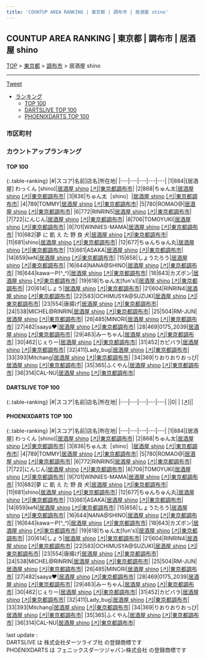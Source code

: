```yaml
---
title: 'COUNTUP AREA RANKING | 東京都 | 調布市 | 居酒屋 shino'
---
```

## COUNTUP AREA RANKING | 東京都 | 調布市 | 居酒屋 shino

[TOP](/darts/rank/) > [東京都](/darts/rank/東京都/) > [調布市](/darts/rank/東京都/調布市/) > 居酒屋 shino

___

<a href="https://twitter.com/share?ref_src=twsrc%5Etfw" data-text="COUNTUP AREA RANKING | 東京都調布市居酒屋 shino" class="twitter-share-button" data-hashtags="DARTSLIVE,PHOENIXDARTS,darts,ダーツ" data-show-count="false">Tweet</a>

* [ランキング](#カウントアップランキング)
    * [TOP 100](#top-100)
    * [DARTSLIVE TOP 100](#dartslive-top-100)
    * [PHOENIXDARTS TOP 100](#phoenixdarts-top-100)

### 市区町村

<ul>

</ul>

### カウントアップランキング

#### TOP 100



{:.table-ranking}
|#|スコア|名前|店名|所在地|
|---|---|---|---|---|
|1|884|<span class="rank-name-pd">[居酒屋] わっくん [shino]</span>|<a href="/darts/rank/shops/74537.html">居酒屋 shino</a> <a href="https://vs.phoenixdarts.com/jp/shop/shopDetailInfo/s_74537?s_seq=74537">[↗]</a>|<a href="/darts/rank/東京都/調布市">東京都調布市</a>|
|2|868|<span class="rank-name-pd">ちゅん太</span>|<a href="/darts/rank/shops/74537.html">居酒屋 shino</a> <a href="https://vs.phoenixdarts.com/jp/shop/shopDetailInfo/s_74537?s_seq=74537">[↗]</a>|<a href="/darts/rank/東京都/調布市">東京都調布市</a>|
|3|836|<span class="rank-name-pd">ちゅん太［shino］</span>|<a href="/darts/rank/shops/74537.html">居酒屋 shino</a> <a href="https://vs.phoenixdarts.com/jp/shop/shopDetailInfo/s_74537?s_seq=74537">[↗]</a>|<a href="/darts/rank/東京都/調布市">東京都調布市</a>|
|4|789|<span class="rank-name-pd">TOMMY</span>|<a href="/darts/rank/shops/74537.html">居酒屋 shino</a> <a href="https://vs.phoenixdarts.com/jp/shop/shopDetailInfo/s_74537?s_seq=74537">[↗]</a>|<a href="/darts/rank/東京都/調布市">東京都調布市</a>|
|5|780|<span class="rank-name-pd">ROMAO@</span>|<a href="/darts/rank/shops/74537.html">居酒屋 shino</a> <a href="https://vs.phoenixdarts.com/jp/shop/shopDetailInfo/s_74537?s_seq=74537">[↗]</a>|<a href="/darts/rank/東京都/調布市">東京都調布市</a>|
|6|772|<span class="rank-name-pd">RINRIN5</span>|<a href="/darts/rank/shops/74537.html">居酒屋 shino</a> <a href="https://vs.phoenixdarts.com/jp/shop/shopDetailInfo/s_74537?s_seq=74537">[↗]</a>|<a href="/darts/rank/東京都/調布市">東京都調布市</a>|
|7|722|<span class="rank-name-pd">にんじん</span>|<a href="/darts/rank/shops/74537.html">居酒屋 shino</a> <a href="https://vs.phoenixdarts.com/jp/shop/shopDetailInfo/s_74537?s_seq=74537">[↗]</a>|<a href="/darts/rank/東京都/調布市">東京都調布市</a>|
|8|706|<span class="rank-name-pd">TOMOYUKI</span>|<a href="/darts/rank/shops/74537.html">居酒屋 shino</a> <a href="https://vs.phoenixdarts.com/jp/shop/shopDetailInfo/s_74537?s_seq=74537">[↗]</a>|<a href="/darts/rank/東京都/調布市">東京都調布市</a>|
|9|701|<span class="rank-name-pd">WINNIES-MAMA</span>|<a href="/darts/rank/shops/74537.html">居酒屋 shino</a> <a href="https://vs.phoenixdarts.com/jp/shop/shopDetailInfo/s_74537?s_seq=74537">[↗]</a>|<a href="/darts/rank/東京都/調布市">東京都調布市</a>|
|10|682|<span class="rank-name-pd">夢 に 飢 え た 野 良 犬</span>|<a href="/darts/rank/shops/74537.html">居酒屋 shino</a> <a href="https://vs.phoenixdarts.com/jp/shop/shopDetailInfo/s_74537?s_seq=74537">[↗]</a>|<a href="/darts/rank/東京都/調布市">東京都調布市</a>|
|11|681|<span class="rank-name-pd">shino</span>|<a href="/darts/rank/shops/74537.html">居酒屋 shino</a> <a href="https://vs.phoenixdarts.com/jp/shop/shopDetailInfo/s_74537?s_seq=74537">[↗]</a>|<a href="/darts/rank/東京都/調布市">東京都調布市</a>|
|12|677|<span class="rank-name-pd">ちゅんちゅん丸</span>|<a href="/darts/rank/shops/74537.html">居酒屋 shino</a> <a href="https://vs.phoenixdarts.com/jp/shop/shopDetailInfo/s_74537?s_seq=74537">[↗]</a>|<a href="/darts/rank/東京都/調布市">東京都調布市</a>|
|13|661|<span class="rank-name-pd">ASAKA</span>|<a href="/darts/rank/shops/74537.html">居酒屋 shino</a> <a href="https://vs.phoenixdarts.com/jp/shop/shopDetailInfo/s_74537?s_seq=74537">[↗]</a>|<a href="/darts/rank/東京都/調布市">東京都調布市</a>|
|14|659|<span class="rank-name-pd">keN</span>|<a href="/darts/rank/shops/74537.html">居酒屋 shino</a> <a href="https://vs.phoenixdarts.com/jp/shop/shopDetailInfo/s_74537?s_seq=74537">[↗]</a>|<a href="/darts/rank/東京都/調布市">東京都調布市</a>|
|15|658|<span class="rank-name-pd">しょうたろう</span>|<a href="/darts/rank/shops/74537.html">居酒屋 shino</a> <a href="https://vs.phoenixdarts.com/jp/shop/shopDetailInfo/s_74537?s_seq=74537">[↗]</a>|<a href="/darts/rank/東京都/調布市">東京都調布市</a>|
|16|644|<span class="rank-name-pd">NANA@SHINO</span>|<a href="/darts/rank/shops/74537.html">居酒屋 shino</a> <a href="https://vs.phoenixdarts.com/jp/shop/shopDetailInfo/s_74537?s_seq=74537">[↗]</a>|<a href="/darts/rank/東京都/調布市">東京都調布市</a>|
|16|644|<span class="rank-name-pd">kawaーP(^_^)</span>|<a href="/darts/rank/shops/74537.html">居酒屋 shino</a> <a href="https://vs.phoenixdarts.com/jp/shop/shopDetailInfo/s_74537?s_seq=74537">[↗]</a>|<a href="/darts/rank/東京都/調布市">東京都調布市</a>|
|18|643|<span class="rank-name-pd">カズボン</span>|<a href="/darts/rank/shops/74537.html">居酒屋 shino</a> <a href="https://vs.phoenixdarts.com/jp/shop/shopDetailInfo/s_74537?s_seq=74537">[↗]</a>|<a href="/darts/rank/東京都/調布市">東京都調布市</a>|
|19|618|<span class="rank-name-pd">ちゅん太[fun&#x27;s]</span>|<a href="/darts/rank/shops/74537.html">居酒屋 shino</a> <a href="https://vs.phoenixdarts.com/jp/shop/shopDetailInfo/s_74537?s_seq=74537">[↗]</a>|<a href="/darts/rank/東京都/調布市">東京都調布市</a>|
|20|614|<span class="rank-name-pd">しょう</span>|<a href="/darts/rank/shops/74537.html">居酒屋 shino</a> <a href="https://vs.phoenixdarts.com/jp/shop/shopDetailInfo/s_74537?s_seq=74537">[↗]</a>|<a href="/darts/rank/東京都/調布市">東京都調布市</a>|
|21|604|<span class="rank-name-pd">RINRIN4</span>|<a href="/darts/rank/shops/74537.html">居酒屋 shino</a> <a href="https://vs.phoenixdarts.com/jp/shop/shopDetailInfo/s_74537?s_seq=74537">[↗]</a>|<a href="/darts/rank/東京都/調布市">東京都調布市</a>|
|22|583|<span class="rank-name-pd">OCHIMUSYA@SUZUKI</span>|<a href="/darts/rank/shops/74537.html">居酒屋 shino</a> <a href="https://vs.phoenixdarts.com/jp/shop/shopDetailInfo/s_74537?s_seq=74537">[↗]</a>|<a href="/darts/rank/東京都/調布市">東京都調布市</a>|
|23|554|<span class="rank-name-pd">唐揚げ</span>|<a href="/darts/rank/shops/74537.html">居酒屋 shino</a> <a href="https://vs.phoenixdarts.com/jp/shop/shopDetailInfo/s_74537?s_seq=74537">[↗]</a>|<a href="/darts/rank/東京都/調布市">東京都調布市</a>|
|24|538|<span class="rank-name-pd">MICHEL@RINRIN</span>|<a href="/darts/rank/shops/74537.html">居酒屋 shino</a> <a href="https://vs.phoenixdarts.com/jp/shop/shopDetailInfo/s_74537?s_seq=74537">[↗]</a>|<a href="/darts/rank/東京都/調布市">東京都調布市</a>|
|25|504|<span class="rank-name-pd">RM-JUN</span>|<a href="/darts/rank/shops/74537.html">居酒屋 shino</a> <a href="https://vs.phoenixdarts.com/jp/shop/shopDetailInfo/s_74537?s_seq=74537">[↗]</a>|<a href="/darts/rank/東京都/調布市">東京都調布市</a>|
|26|485|<span class="rank-name-pd">MINORI</span>|<a href="/darts/rank/shops/74537.html">居酒屋 shino</a> <a href="https://vs.phoenixdarts.com/jp/shop/shopDetailInfo/s_74537?s_seq=74537">[↗]</a>|<a href="/darts/rank/東京都/調布市">東京都調布市</a>|
|27|482|<span class="rank-name-pd">saaya❤︎</span>|<a href="/darts/rank/shops/74537.html">居酒屋 shino</a> <a href="https://vs.phoenixdarts.com/jp/shop/shopDetailInfo/s_74537?s_seq=74537">[↗]</a>|<a href="/darts/rank/東京都/調布市">東京都調布市</a>|
|28|469|<span class="rank-name-pd">0175_2039</span>|<a href="/darts/rank/shops/74537.html">居酒屋 shino</a> <a href="https://vs.phoenixdarts.com/jp/shop/shopDetailInfo/s_74537?s_seq=74537">[↗]</a>|<a href="/darts/rank/東京都/調布市">東京都調布市</a>|
|29|463|<span class="rank-name-pd">みーちゃん</span>|<a href="/darts/rank/shops/74537.html">居酒屋 shino</a> <a href="https://vs.phoenixdarts.com/jp/shop/shopDetailInfo/s_74537?s_seq=74537">[↗]</a>|<a href="/darts/rank/東京都/調布市">東京都調布市</a>|
|30|462|<span class="rank-name-pd">じぇりー</span>|<a href="/darts/rank/shops/74537.html">居酒屋 shino</a> <a href="https://vs.phoenixdarts.com/jp/shop/shopDetailInfo/s_74537?s_seq=74537">[↗]</a>|<a href="/darts/rank/東京都/調布市">東京都調布市</a>|
|31|452|<span class="rank-name-pd">カピバラ</span>|<a href="/darts/rank/shops/74537.html">居酒屋 shino</a> <a href="https://vs.phoenixdarts.com/jp/shop/shopDetailInfo/s_74537?s_seq=74537">[↗]</a>|<a href="/darts/rank/東京都/調布市">東京都調布市</a>|
|32|411|<span class="rank-name-pd">Lady_bug</span>|<a href="/darts/rank/shops/74537.html">居酒屋 shino</a> <a href="https://vs.phoenixdarts.com/jp/shop/shopDetailInfo/s_74537?s_seq=74537">[↗]</a>|<a href="/darts/rank/東京都/調布市">東京都調布市</a>|
|33|393|<span class="rank-name-pd">Mitchang</span>|<a href="/darts/rank/shops/74537.html">居酒屋 shino</a> <a href="https://vs.phoenixdarts.com/jp/shop/shopDetailInfo/s_74537?s_seq=74537">[↗]</a>|<a href="/darts/rank/東京都/調布市">東京都調布市</a>|
|34|369|<span class="rank-name-pd">りおりおりおっぴ</span>|<a href="/darts/rank/shops/74537.html">居酒屋 shino</a> <a href="https://vs.phoenixdarts.com/jp/shop/shopDetailInfo/s_74537?s_seq=74537">[↗]</a>|<a href="/darts/rank/東京都/調布市">東京都調布市</a>|
|35|365|<span class="rank-name-pd">ふくやん</span>|<a href="/darts/rank/shops/74537.html">居酒屋 shino</a> <a href="https://vs.phoenixdarts.com/jp/shop/shopDetailInfo/s_74537?s_seq=74537">[↗]</a>|<a href="/darts/rank/東京都/調布市">東京都調布市</a>|
|36|314|<span class="rank-name-pd">CAL-NU</span>|<a href="/darts/rank/shops/74537.html">居酒屋 shino</a> <a href="https://vs.phoenixdarts.com/jp/shop/shopDetailInfo/s_74537?s_seq=74537">[↗]</a>|<a href="/darts/rank/東京都/調布市">東京都調布市</a>|


#### DARTSLIVE TOP 100



{:.table-ranking}
|#|スコア|名前|店名|所在地|
|---|---|---|---|---|
||0|<span class="rank-name-dl"> </span>|<a href="/darts/rank/shops/.html"></a> <a href="">[↗]</a>|<a href="/darts/rank//"></a>|


#### PHOENIXDARTS TOP 100



{:.table-ranking}
|#|スコア|名前|店名|所在地|
|---|---|---|---|---|
|1|884|<span class="rank-name-pd">[居酒屋] わっくん [shino]</span>|<a href="/darts/rank/shops/74537.html">居酒屋 shino</a> <a href="https://vs.phoenixdarts.com/jp/shop/shopDetailInfo/s_74537?s_seq=74537">[↗]</a>|<a href="/darts/rank/東京都/調布市">東京都調布市</a>|
|2|868|<span class="rank-name-pd">ちゅん太</span>|<a href="/darts/rank/shops/74537.html">居酒屋 shino</a> <a href="https://vs.phoenixdarts.com/jp/shop/shopDetailInfo/s_74537?s_seq=74537">[↗]</a>|<a href="/darts/rank/東京都/調布市">東京都調布市</a>|
|3|836|<span class="rank-name-pd">ちゅん太［shino］</span>|<a href="/darts/rank/shops/74537.html">居酒屋 shino</a> <a href="https://vs.phoenixdarts.com/jp/shop/shopDetailInfo/s_74537?s_seq=74537">[↗]</a>|<a href="/darts/rank/東京都/調布市">東京都調布市</a>|
|4|789|<span class="rank-name-pd">TOMMY</span>|<a href="/darts/rank/shops/74537.html">居酒屋 shino</a> <a href="https://vs.phoenixdarts.com/jp/shop/shopDetailInfo/s_74537?s_seq=74537">[↗]</a>|<a href="/darts/rank/東京都/調布市">東京都調布市</a>|
|5|780|<span class="rank-name-pd">ROMAO@</span>|<a href="/darts/rank/shops/74537.html">居酒屋 shino</a> <a href="https://vs.phoenixdarts.com/jp/shop/shopDetailInfo/s_74537?s_seq=74537">[↗]</a>|<a href="/darts/rank/東京都/調布市">東京都調布市</a>|
|6|772|<span class="rank-name-pd">RINRIN5</span>|<a href="/darts/rank/shops/74537.html">居酒屋 shino</a> <a href="https://vs.phoenixdarts.com/jp/shop/shopDetailInfo/s_74537?s_seq=74537">[↗]</a>|<a href="/darts/rank/東京都/調布市">東京都調布市</a>|
|7|722|<span class="rank-name-pd">にんじん</span>|<a href="/darts/rank/shops/74537.html">居酒屋 shino</a> <a href="https://vs.phoenixdarts.com/jp/shop/shopDetailInfo/s_74537?s_seq=74537">[↗]</a>|<a href="/darts/rank/東京都/調布市">東京都調布市</a>|
|8|706|<span class="rank-name-pd">TOMOYUKI</span>|<a href="/darts/rank/shops/74537.html">居酒屋 shino</a> <a href="https://vs.phoenixdarts.com/jp/shop/shopDetailInfo/s_74537?s_seq=74537">[↗]</a>|<a href="/darts/rank/東京都/調布市">東京都調布市</a>|
|9|701|<span class="rank-name-pd">WINNIES-MAMA</span>|<a href="/darts/rank/shops/74537.html">居酒屋 shino</a> <a href="https://vs.phoenixdarts.com/jp/shop/shopDetailInfo/s_74537?s_seq=74537">[↗]</a>|<a href="/darts/rank/東京都/調布市">東京都調布市</a>|
|10|682|<span class="rank-name-pd">夢 に 飢 え た 野 良 犬</span>|<a href="/darts/rank/shops/74537.html">居酒屋 shino</a> <a href="https://vs.phoenixdarts.com/jp/shop/shopDetailInfo/s_74537?s_seq=74537">[↗]</a>|<a href="/darts/rank/東京都/調布市">東京都調布市</a>|
|11|681|<span class="rank-name-pd">shino</span>|<a href="/darts/rank/shops/74537.html">居酒屋 shino</a> <a href="https://vs.phoenixdarts.com/jp/shop/shopDetailInfo/s_74537?s_seq=74537">[↗]</a>|<a href="/darts/rank/東京都/調布市">東京都調布市</a>|
|12|677|<span class="rank-name-pd">ちゅんちゅん丸</span>|<a href="/darts/rank/shops/74537.html">居酒屋 shino</a> <a href="https://vs.phoenixdarts.com/jp/shop/shopDetailInfo/s_74537?s_seq=74537">[↗]</a>|<a href="/darts/rank/東京都/調布市">東京都調布市</a>|
|13|661|<span class="rank-name-pd">ASAKA</span>|<a href="/darts/rank/shops/74537.html">居酒屋 shino</a> <a href="https://vs.phoenixdarts.com/jp/shop/shopDetailInfo/s_74537?s_seq=74537">[↗]</a>|<a href="/darts/rank/東京都/調布市">東京都調布市</a>|
|14|659|<span class="rank-name-pd">keN</span>|<a href="/darts/rank/shops/74537.html">居酒屋 shino</a> <a href="https://vs.phoenixdarts.com/jp/shop/shopDetailInfo/s_74537?s_seq=74537">[↗]</a>|<a href="/darts/rank/東京都/調布市">東京都調布市</a>|
|15|658|<span class="rank-name-pd">しょうたろう</span>|<a href="/darts/rank/shops/74537.html">居酒屋 shino</a> <a href="https://vs.phoenixdarts.com/jp/shop/shopDetailInfo/s_74537?s_seq=74537">[↗]</a>|<a href="/darts/rank/東京都/調布市">東京都調布市</a>|
|16|644|<span class="rank-name-pd">NANA@SHINO</span>|<a href="/darts/rank/shops/74537.html">居酒屋 shino</a> <a href="https://vs.phoenixdarts.com/jp/shop/shopDetailInfo/s_74537?s_seq=74537">[↗]</a>|<a href="/darts/rank/東京都/調布市">東京都調布市</a>|
|16|644|<span class="rank-name-pd">kawaーP(^_^)</span>|<a href="/darts/rank/shops/74537.html">居酒屋 shino</a> <a href="https://vs.phoenixdarts.com/jp/shop/shopDetailInfo/s_74537?s_seq=74537">[↗]</a>|<a href="/darts/rank/東京都/調布市">東京都調布市</a>|
|18|643|<span class="rank-name-pd">カズボン</span>|<a href="/darts/rank/shops/74537.html">居酒屋 shino</a> <a href="https://vs.phoenixdarts.com/jp/shop/shopDetailInfo/s_74537?s_seq=74537">[↗]</a>|<a href="/darts/rank/東京都/調布市">東京都調布市</a>|
|19|618|<span class="rank-name-pd">ちゅん太[fun&#x27;s]</span>|<a href="/darts/rank/shops/74537.html">居酒屋 shino</a> <a href="https://vs.phoenixdarts.com/jp/shop/shopDetailInfo/s_74537?s_seq=74537">[↗]</a>|<a href="/darts/rank/東京都/調布市">東京都調布市</a>|
|20|614|<span class="rank-name-pd">しょう</span>|<a href="/darts/rank/shops/74537.html">居酒屋 shino</a> <a href="https://vs.phoenixdarts.com/jp/shop/shopDetailInfo/s_74537?s_seq=74537">[↗]</a>|<a href="/darts/rank/東京都/調布市">東京都調布市</a>|
|21|604|<span class="rank-name-pd">RINRIN4</span>|<a href="/darts/rank/shops/74537.html">居酒屋 shino</a> <a href="https://vs.phoenixdarts.com/jp/shop/shopDetailInfo/s_74537?s_seq=74537">[↗]</a>|<a href="/darts/rank/東京都/調布市">東京都調布市</a>|
|22|583|<span class="rank-name-pd">OCHIMUSYA@SUZUKI</span>|<a href="/darts/rank/shops/74537.html">居酒屋 shino</a> <a href="https://vs.phoenixdarts.com/jp/shop/shopDetailInfo/s_74537?s_seq=74537">[↗]</a>|<a href="/darts/rank/東京都/調布市">東京都調布市</a>|
|23|554|<span class="rank-name-pd">唐揚げ</span>|<a href="/darts/rank/shops/74537.html">居酒屋 shino</a> <a href="https://vs.phoenixdarts.com/jp/shop/shopDetailInfo/s_74537?s_seq=74537">[↗]</a>|<a href="/darts/rank/東京都/調布市">東京都調布市</a>|
|24|538|<span class="rank-name-pd">MICHEL@RINRIN</span>|<a href="/darts/rank/shops/74537.html">居酒屋 shino</a> <a href="https://vs.phoenixdarts.com/jp/shop/shopDetailInfo/s_74537?s_seq=74537">[↗]</a>|<a href="/darts/rank/東京都/調布市">東京都調布市</a>|
|25|504|<span class="rank-name-pd">RM-JUN</span>|<a href="/darts/rank/shops/74537.html">居酒屋 shino</a> <a href="https://vs.phoenixdarts.com/jp/shop/shopDetailInfo/s_74537?s_seq=74537">[↗]</a>|<a href="/darts/rank/東京都/調布市">東京都調布市</a>|
|26|485|<span class="rank-name-pd">MINORI</span>|<a href="/darts/rank/shops/74537.html">居酒屋 shino</a> <a href="https://vs.phoenixdarts.com/jp/shop/shopDetailInfo/s_74537?s_seq=74537">[↗]</a>|<a href="/darts/rank/東京都/調布市">東京都調布市</a>|
|27|482|<span class="rank-name-pd">saaya❤︎</span>|<a href="/darts/rank/shops/74537.html">居酒屋 shino</a> <a href="https://vs.phoenixdarts.com/jp/shop/shopDetailInfo/s_74537?s_seq=74537">[↗]</a>|<a href="/darts/rank/東京都/調布市">東京都調布市</a>|
|28|469|<span class="rank-name-pd">0175_2039</span>|<a href="/darts/rank/shops/74537.html">居酒屋 shino</a> <a href="https://vs.phoenixdarts.com/jp/shop/shopDetailInfo/s_74537?s_seq=74537">[↗]</a>|<a href="/darts/rank/東京都/調布市">東京都調布市</a>|
|29|463|<span class="rank-name-pd">みーちゃん</span>|<a href="/darts/rank/shops/74537.html">居酒屋 shino</a> <a href="https://vs.phoenixdarts.com/jp/shop/shopDetailInfo/s_74537?s_seq=74537">[↗]</a>|<a href="/darts/rank/東京都/調布市">東京都調布市</a>|
|30|462|<span class="rank-name-pd">じぇりー</span>|<a href="/darts/rank/shops/74537.html">居酒屋 shino</a> <a href="https://vs.phoenixdarts.com/jp/shop/shopDetailInfo/s_74537?s_seq=74537">[↗]</a>|<a href="/darts/rank/東京都/調布市">東京都調布市</a>|
|31|452|<span class="rank-name-pd">カピバラ</span>|<a href="/darts/rank/shops/74537.html">居酒屋 shino</a> <a href="https://vs.phoenixdarts.com/jp/shop/shopDetailInfo/s_74537?s_seq=74537">[↗]</a>|<a href="/darts/rank/東京都/調布市">東京都調布市</a>|
|32|411|<span class="rank-name-pd">Lady_bug</span>|<a href="/darts/rank/shops/74537.html">居酒屋 shino</a> <a href="https://vs.phoenixdarts.com/jp/shop/shopDetailInfo/s_74537?s_seq=74537">[↗]</a>|<a href="/darts/rank/東京都/調布市">東京都調布市</a>|
|33|393|<span class="rank-name-pd">Mitchang</span>|<a href="/darts/rank/shops/74537.html">居酒屋 shino</a> <a href="https://vs.phoenixdarts.com/jp/shop/shopDetailInfo/s_74537?s_seq=74537">[↗]</a>|<a href="/darts/rank/東京都/調布市">東京都調布市</a>|
|34|369|<span class="rank-name-pd">りおりおりおっぴ</span>|<a href="/darts/rank/shops/74537.html">居酒屋 shino</a> <a href="https://vs.phoenixdarts.com/jp/shop/shopDetailInfo/s_74537?s_seq=74537">[↗]</a>|<a href="/darts/rank/東京都/調布市">東京都調布市</a>|
|35|365|<span class="rank-name-pd">ふくやん</span>|<a href="/darts/rank/shops/74537.html">居酒屋 shino</a> <a href="https://vs.phoenixdarts.com/jp/shop/shopDetailInfo/s_74537?s_seq=74537">[↗]</a>|<a href="/darts/rank/東京都/調布市">東京都調布市</a>|
|36|314|<span class="rank-name-pd">CAL-NU</span>|<a href="/darts/rank/shops/74537.html">居酒屋 shino</a> <a href="https://vs.phoenixdarts.com/jp/shop/shopDetailInfo/s_74537?s_seq=74537">[↗]</a>|<a href="/darts/rank/東京都/調布市">東京都調布市</a>|


<div class="footer border-top border-gray-light mt-5 pt-3 text-right text-gray">
    last update : <span style="font-weight: italic" id="foot_last_modified"></span><br />
    DARTSLIVE は 株式会社ダーツライブ社 の登録商標です<br />
    PHOENIXDARTS は フェニックスダーツジャパン株式会社 の登録商標です<br />
</div>

<script src="https://cdnjs.cloudflare.com/ajax/libs/jquery.tablesorter/2.31.3/js/jquery.tablesorter.min.js" integrity="sha512-qzgd5cYSZcosqpzpn7zF2ZId8f/8CHmFKZ8j7mU4OUXTNRd5g+ZHBPsgKEwoqxCtdQvExE5LprwwPAgoicguNg==" crossorigin="anonymous" referrerpolicy="no-referrer"></script>
<link rel="stylesheet" href="https://cdnjs.cloudflare.com/ajax/libs/jquery.tablesorter/2.31.3/css/theme.default.min.css" integrity="sha512-wghhOJkjQX0Lh3NSWvNKeZ0ZpNn+SPVXX1Qyc9OCaogADktxrBiBdKGDoqVUOyhStvMBmJQ8ZdMHiR3wuEq8+w==" crossorigin="anonymous" referrerpolicy="no-referrer" />
<script>
$(function() {
    $(".table-ranking").tablesorter({sortList:[[0, 0]]});
    $("#foot_last_modified").text(formatDate(new Date(document.lastModified), 'yyyy-MM-dd HH:mm:ss'));
});
</script>

<script async src="https://platform.twitter.com/widgets.js" charset="utf-8"></script>